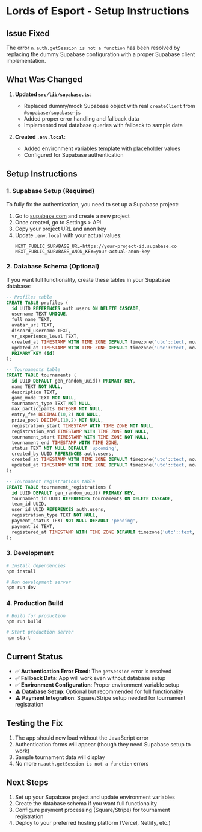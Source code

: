# Lords of Esport - Setup Instructions

## Issue Fixed

The error `n.auth.getSession is not a function` has been resolved by replacing the dummy Supabase configuration with a proper Supabase client implementation.

## What Was Changed

1. **Updated `src/lib/supabase.ts`**:
   - Replaced dummy/mock Supabase object with real `createClient` from `@supabase/supabase-js`
   - Added proper error handling and fallback data
   - Implemented real database queries with fallback to sample data

2. **Created `.env.local`**:
   - Added environment variables template with placeholder values
   - Configured for Supabase authentication

## Setup Instructions

### 1. Supabase Setup (Required)

To fully fix the authentication, you need to set up a Supabase project:

1. Go to [supabase.com](https://supabase.com) and create a new project
2. Once created, go to Settings > API
3. Copy your project URL and anon key
4. Update `.env.local` with your actual values:
   ```
   NEXT_PUBLIC_SUPABASE_URL=https://your-project-id.supabase.co
   NEXT_PUBLIC_SUPABASE_ANON_KEY=your-actual-anon-key
   ```

### 2. Database Schema (Optional)

If you want full functionality, create these tables in your Supabase database:

```sql
-- Profiles table
CREATE TABLE profiles (
  id UUID REFERENCES auth.users ON DELETE CASCADE,
  username TEXT UNIQUE,
  full_name TEXT,
  avatar_url TEXT,
  discord_username TEXT,
  vr_experience_level TEXT,
  created_at TIMESTAMP WITH TIME ZONE DEFAULT timezone('utc'::text, now()) NOT NULL,
  updated_at TIMESTAMP WITH TIME ZONE DEFAULT timezone('utc'::text, now()) NOT NULL,
  PRIMARY KEY (id)
);

-- Tournaments table
CREATE TABLE tournaments (
  id UUID DEFAULT gen_random_uuid() PRIMARY KEY,
  name TEXT NOT NULL,
  description TEXT,
  game_mode TEXT NOT NULL,
  tournament_type TEXT NOT NULL,
  max_participants INTEGER NOT NULL,
  entry_fee DECIMAL(10,2) NOT NULL,
  prize_pool DECIMAL(10,2) NOT NULL,
  registration_start TIMESTAMP WITH TIME ZONE NOT NULL,
  registration_end TIMESTAMP WITH TIME ZONE NOT NULL,
  tournament_start TIMESTAMP WITH TIME ZONE NOT NULL,
  tournament_end TIMESTAMP WITH TIME ZONE,
  status TEXT NOT NULL DEFAULT 'upcoming',
  created_by UUID REFERENCES auth.users,
  created_at TIMESTAMP WITH TIME ZONE DEFAULT timezone('utc'::text, now()) NOT NULL,
  updated_at TIMESTAMP WITH TIME ZONE DEFAULT timezone('utc'::text, now()) NOT NULL
);

-- Tournament registrations table
CREATE TABLE tournament_registrations (
  id UUID DEFAULT gen_random_uuid() PRIMARY KEY,
  tournament_id UUID REFERENCES tournaments ON DELETE CASCADE,
  team_id UUID,
  user_id UUID REFERENCES auth.users,
  registration_type TEXT NOT NULL,
  payment_status TEXT NOT NULL DEFAULT 'pending',
  payment_id TEXT,
  registered_at TIMESTAMP WITH TIME ZONE DEFAULT timezone('utc'::text, now()) NOT NULL
);
```

### 3. Development

```bash
# Install dependencies
npm install

# Run development server
npm run dev
```

### 4. Production Build

```bash
# Build for production
npm run build

# Start production server
npm start
```

## Current Status

- ✅ **Authentication Error Fixed**: The `getSession` error is resolved
- ✅ **Fallback Data**: App will work even without database setup
- ✅ **Environment Configuration**: Proper environment variable setup
- ⚠️ **Database Setup**: Optional but recommended for full functionality
- ⚠️ **Payment Integration**: Square/Stripe setup needed for tournament registration

## Testing the Fix

1. The app should now load without the JavaScript error
2. Authentication forms will appear (though they need Supabase setup to work)
3. Sample tournament data will display
4. No more `n.auth.getSession is not a function` errors

## Next Steps

1. Set up your Supabase project and update environment variables
2. Create the database schema if you want full functionality
3. Configure payment processing (Square/Stripe) for tournament registration
4. Deploy to your preferred hosting platform (Vercel, Netlify, etc.)
